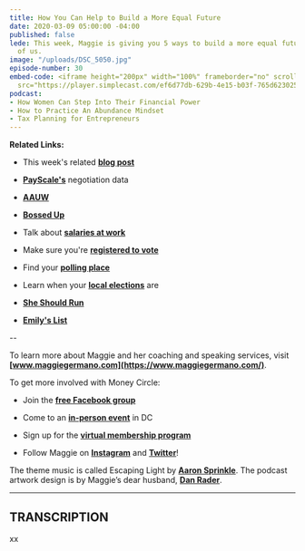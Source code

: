 ```yaml
---
title: How You Can Help to Build a More Equal Future
date: 2020-03-09 05:00:00 -04:00
published: false
lede: This week, Maggie is giving you 5 ways to build a more equal future for all
  of us.
image: "/uploads/DSC_5050.jpg"
episode-number: 30
embed-code: <iframe height="200px" width="100%" frameborder="no" scrolling="no" seamless
  src="https://player.simplecast.com/ef6d77db-629b-4e15-b03f-765d62302573?dark=false"></iframe>
podcast:
- How Women Can Step Into Their Financial Power
- How to Practice An Abundance Mindset
- Tax Planning for Entrepreneurs
---
```


**Related Links:**

* This week's related **[blog post](https://www.maggiegermano.com/blog/why-women-need-to-ask-for-more/)**

* **[PayScale's](https://www.payscale.com/data/how-to-ask-for-a-raise)** negotiation data

* **[AAUW](https://salary.aauw.org/)**

* **[Bossed Up](https://bossedup.org/)**

* Talk about **[salaries at work](https://www.nytimes.com/interactive/2020/02/19/magazine/salary-sharing.html?fbclid=IwAR3GqdVv9dOLmzvJaMOm2I5Dh4Y2bxZw7uiqs4GE8wMTbFhRf_J8MU0iiAg)**

* Make sure you're **[registered to vote](https://www.vote.org/am-i-registered-to-vote/)**

* Find your **[polling place](https://www.vote.org/polling-place-locator/)**

* Learn when your **[local elections](https://www.headcount.org/state-local-elections/)** are

* **[She Should Run](https://www.sheshouldrun.org/)**

* **[Emily's List](https://www.emilyslist.org/)**

--

To learn more about Maggie and her coaching and speaking services, visit **[www.maggiegermano.com](https://www.maggiegermano.com/)**.

To get more involved with Money Circle:

* Join the **[free Facebook group](https://www.facebook.com/groups/MoneyCircleGroup)**

* Come to an **[in-person event](https://www.maggiegermano.com/moneycircle/)** in DC

* Sign up for the **[virtual membership program](https://maggiegermano.podia.com/inner-circle)**

* Follow Maggie on **[Instagram](https://dashboard.simplecast.com/episodes/www.instagram.com/maggiegermano)** and **[Twitter](https://dashboard.simplecast.com/episodes/www.twitter.com/maggiegermano)**!

The theme music is called Escaping Light by **[Aaron Sprinkle](http://aaronsprinklemusic.com/)**. The podcast artwork design is by Maggie’s dear husband, **[Dan Rader](https://danrdesign.com/)**.

---

## TRANSCRIPTION

xx